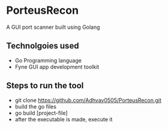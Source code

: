 # PorteusRecon

A GUI port scanner built using Golang

## Technolgoies used

- Go Programming language  
- Fyne GUI app development toolkit

## Steps to run the tool

- git clone https://github.com/Adhvay0505/PorteusRecon.git
- build the go files
- go build [project-file]
- after the executable is made, execute it
